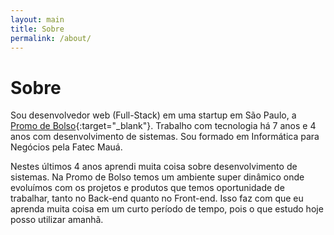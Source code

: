 ```yaml
---
layout: main
title: Sobre
permalink: /about/
---
```

# Sobre

Sou desenvolvedor web (Full-Stack) em uma startup em São Paulo, a [Promo de Bolso](https://promodebolso.site){:target="_blank"}. Trabalho com tecnologia há 7 anos e 4 anos com desenvolvimento de sistemas. Sou formado em Informática para Negócios pela Fatec Mauá.
 
Nestes últimos 4 anos aprendi muita coisa sobre desenvolvimento de sistemas. Na Promo de Bolso temos um ambiente super dinâmico onde evoluímos com os projetos e produtos que temos oportunidade de trabalhar, tanto no Back-end quanto no Front-end. Isso faz com que eu aprenda muita coisa em um curto período de tempo, pois o que estudo hoje posso utilizar amanhã.


 
 